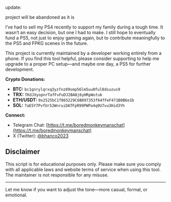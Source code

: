 update:

project will be abandoned as it is

I’ve had to sell my PS4 recently to support my family during a tough time. It wasn’t an easy decision, but one I had to make. I still hope to eventually fund a PS5, not just to enjoy gaming again, but to contribute meaningfully to the PS5 and FPKG scenes in the future.

This project is currently maintained by a developer working entirely from a phone. If you find this tool helpful, please consider supporting to help me upgrade to a proper PC setup—and maybe one day, a PS5 for further development.

**Crypto Donations:**

* **BTC:** `bc1qnrylqrxq3yzfnz89smp56lm5uu0ful8dsuzus9`
* **TRX:** `TKdJXyopnrTafFvFuDJ2BA8j6yHRpWutuk`
* **ETH/USDT:** `0x2525bC1f865229C6B897353f64fFeF471B0B6e1b`
* **SOL:** `7aE5Y7PvfUr52WnruiDATFpR99PWPo4q9U7vu3Hid3Yh`

**Connect:**

* Telegram Chat: [https://t.me/boredmonkeymanschat](https://t.me/boredmonkeymanschat)
* X (Twitter): [@bhanco2023](https://twitter.com/bhanco2023)

## Disclaimer

This script is for educational purposes only. Please make sure you comply with all applicable laws and website terms of service when using this tool. The maintainer is not responsible for any misuse.

---

Let me know if you want to adjust the tone—more casual, formal, or emotional.
